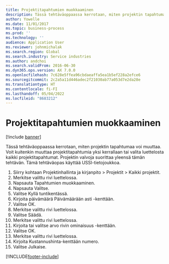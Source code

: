 ```yaml
---
title: Projektitapahtumien muokkaaminen
description: Tässä tehtäväoppaassa kerrotaan, miten projektin tapahtumaa voi muuttaa.
author: Yowelle
ms.date: 11/01/2017
ms.topic: business-process
ms.prod: ''
ms.technology: ''
audience: Application User
ms.reviewer: johnmichalak
ms.search.region: Global
ms.search.industry: Service industries
ms.author: andchoi
ms.search.validFrom: 2016-06-30
ms.dyn365.ops.version: AX 7.0.0
ms.openlocfilehash: 7c628e5ffea96cbdaeaffa5ea1b5ef228a2efce6
ms.sourcegitcommit: 2c2a5a11d446adec2f21030ab77a053d7e2da28e
ms.translationtype: HT
ms.contentlocale: fi-FI
ms.lasthandoff: 05/04/2022
ms.locfileid: "8683212"
---
```

# <a name="adjust-project-transactions"></a>Projektitapahtumien muokkaaminen

[!include [banner](../../includes/banner.md)]

Tässä tehtäväoppaassa kerrotaan, miten projektin tapahtumaa voi muuttaa. Voit kuitenkin muuttaa projektitapahtumia yksi kerrallaan tai valita luettelosta kaikki projektitapahtumat. Projektin valvoja suorittaa yleensä tämän tehtävän. Tämä tehtäväopas käyttää USSI-tietojoukkoa.

1. Siirry kohtaan Projektinhallinta ja kirjanpito > Projektit > Kaikki projektit. 
2. Merkitse valittu rivi luettelossa. 
3. Napsauta Tapahtumien muokkaaminen. 
4. Napsauta Valitse. 
5. Valitse Kyllä tuntikentässä. 
6. Kirjoita päivämäärä Päivämäärään asti -kenttään. 
7. Valitse OK. 
8. Merkitse valittu rivi luettelossa. 
9. Valitse Säädä. 
10. Merkitse valittu rivi luettelossa. 
11. Kirjoita tai valitse arvo rivin ominaisuus -kenttään. 
12. Valitse OK. 
13. Merkitse valittu rivi luettelossa. 
14. Kirjoita Kustannushinta-kenttään numero. 
15. Valitse Julkaise. 


[!INCLUDE[footer-include](../../includes/footer-banner.md)]